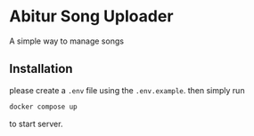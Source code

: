 # Abitur Song Uploader
A simple way to manage songs  

## Installation
please create a `.env` file using the `.env.example`.
then simply run
```bash
docker compose up
``` 
to start server.
 